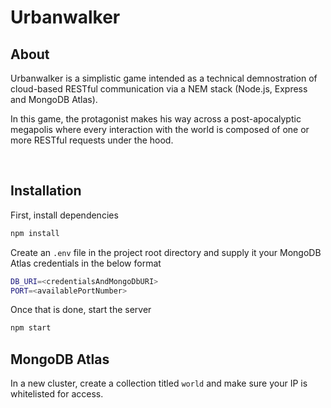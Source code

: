 # Urbanwalker

## About
Urbanwalker is a simplistic game intended as a technical demnostration of cloud-based RESTful communication via a NEM stack (Node.js, Express and MongoDB Atlas).

In this game, the protagonist makes his way across a post-apocalyptic megapolis where every interaction with the world is composed of one or more RESTful requests under the hood.

<br/>

## Installation

First, install dependencies

```bash
npm install
```

Create an `.env` file in the project root directory and supply it your MongoDB Atlas credentials in the below format
```bash
DB_URI=<credentialsAndMongoDbURI>
PORT=<availablePortNumber>
```

Once that is done, start the server
```bash
npm start
```

## MongoDB Atlas
In a new cluster, create a collection titled `world` and make sure your IP is whitelisted for access.